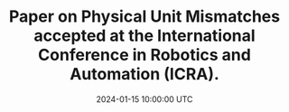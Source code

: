 ---
title: "Paper on Physical Unit Mismatches accepted at the International Conference in Robotics and Automation (ICRA)."
date: 2024-01-15 10:00:00 UTC
---